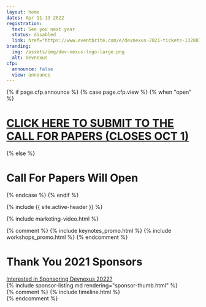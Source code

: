 ```yaml
---
layout: home
dates: Apr 11-13 2022
registration:
  text: See you next year
  status: disabled
  link: href="https://www.eventbrite.com/e/devnexus-2021-tickets-132807499807" 
branding:
  img: /assets/img/dev-nexus-logo-large.png
  alt: Devnexus
cfp:
  announce: false
  view: announce 
---
```


{% if page.cfp.announce %}
{% case page.cfp.view %}
  {% when "open" %}
  <div class="featured-header">
    <h1 class="top-intro"><a href="/call-for-papers">CLICK HERE TO SUBMIT TO THE CALL FOR PAPERS (CLOSES OCT 1)</a></h1>
  </div>
  {% else %}
  <div class="featured-header">
    <h1 class="top-intro"><a href="/call-for-papers"></a>Call For Papers Will Open </h1>
  </div>
{% endcase %}  
{% endif %}

{% include {{ site.active-header }} %}

{% include marketing-video.html %}

{% comment %}
{% include keynotes_promo.html %} 
 {% include workshops_promo.html %} 
{% endcomment %} 

<div class="row">
<a name="sponsorlist"></a>
      <div class="featured-header">
        <h1>Thank You  2021 Sponsors</h1>
        <a class="action-header" href="https://ajug.typeform.com/to/BTa7bZ">Interested in Sponsoring Devnexus 2022?</a>
      </div>
{% include sponsor-listing.md rendering="sponsor-thumb.html" %}
</div>
<div>
{% comment %}
<a name="timeline"></a>
{% include timeline.html %}
</div>
{% endcomment %}

